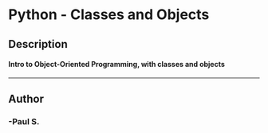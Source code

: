 # Python - Classes and Objects
## Description 
#### Intro to Object-Oriented Programming, with classes and objects
 --- 
## Author 
### -Paul S.